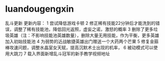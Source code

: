 # luandougengxin
乱斗更新
更新内容：
1 尝试降低游戏卡顿 
2 修正稀有技能22分钟后才能洗到的错误，调整了稀有技能池，降低回光返照，虚妄之诺，激怒的概率
3 删除了更多垃圾英雄（注：不影响技能池英雄数量），删除大量无用技能，作为平衡，更多英雄加入初始技能池
4 为弱势的近战敏捷英雄出门赠送一个大药两个芒果
5 修复金箍棒攻速问题，调整水晶室女天赋，提高沉默术士出现的机率，
6 被动模式可以使用大跳刀
7 载入界面新增乱斗冠军的新手教学视频地址
